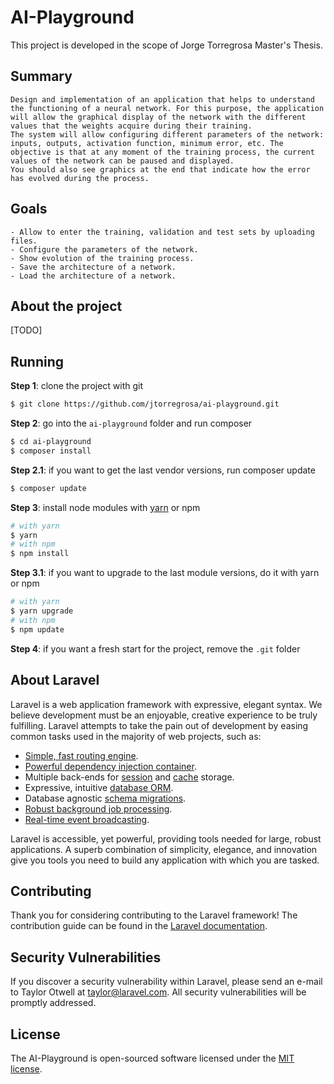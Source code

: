# AI-Playground

This project is developed in the scope of Jorge Torregrosa Master's Thesis.
 
## Summary

```
Design and implementation of an application that helps to understand the functioning of a neural network. For this purpose, the application will allow the graphical display of the network with the different values ​​that the weights acquire during their training.
The system will allow configuring different parameters of the network: inputs, outputs, activation function, minimum error, etc. The objective is that at any moment of the training process, the current values ​​of the network can be paused and displayed.
You should also see graphics at the end that indicate how the error has evolved during the process.
```

## Goals

```
- Allow to enter the training, validation and test sets by uploading files.
- Configure the parameters of the network.
- Show evolution of the training process.
- Save the architecture of a network.
- Load the architecture of a network.
```

## About the project

[TODO]

## Running

**Step 1**: clone the project with git

```sh
$ git clone https://github.com/jtorregrosa/ai-playground.git
```

**Step 2**: go into the `ai-playground` folder and run composer
```sh
$ cd ai-playground
$ composer install
```

**Step 2.1**: if you want to get the last vendor versions, run composer update
```sh
$ composer update
```

**Step 3**: install node modules with [yarn](https://yarnpkg.com/) or npm
```sh
# with yarn
$ yarn
# with npm 
$ npm install
```

**Step 3.1**: if you want to upgrade to the last module versions, do it with yarn or npm
```sh
# with yarn
$ yarn upgrade
# with npm 
$ npm update
```

**Step 4**: if you want a fresh start for the project, remove the `.git` folder


## About Laravel

Laravel is a web application framework with expressive, elegant syntax. We believe development must be an enjoyable, creative experience to be truly fulfilling. Laravel attempts to take the pain out of development by easing common tasks used in the majority of web projects, such as:

- [Simple, fast routing engine](https://laravel.com/docs/routing).
- [Powerful dependency injection container](https://laravel.com/docs/container).
- Multiple back-ends for [session](https://laravel.com/docs/session) and [cache](https://laravel.com/docs/cache) storage.
- Expressive, intuitive [database ORM](https://laravel.com/docs/eloquent).
- Database agnostic [schema migrations](https://laravel.com/docs/migrations).
- [Robust background job processing](https://laravel.com/docs/queues).
- [Real-time event broadcasting](https://laravel.com/docs/broadcasting).

Laravel is accessible, yet powerful, providing tools needed for large, robust applications. A superb combination of simplicity, elegance, and innovation give you tools you need to build any application with which you are tasked.

## Contributing

Thank you for considering contributing to the Laravel framework! The contribution guide can be found in the [Laravel documentation](http://laravel.com/docs/contributions).

## Security Vulnerabilities

If you discover a security vulnerability within Laravel, please send an e-mail to Taylor Otwell at taylor@laravel.com. All security vulnerabilities will be promptly addressed.

## License

The AI-Playground is open-sourced software licensed under the [MIT license](http://opensource.org/licenses/MIT).
